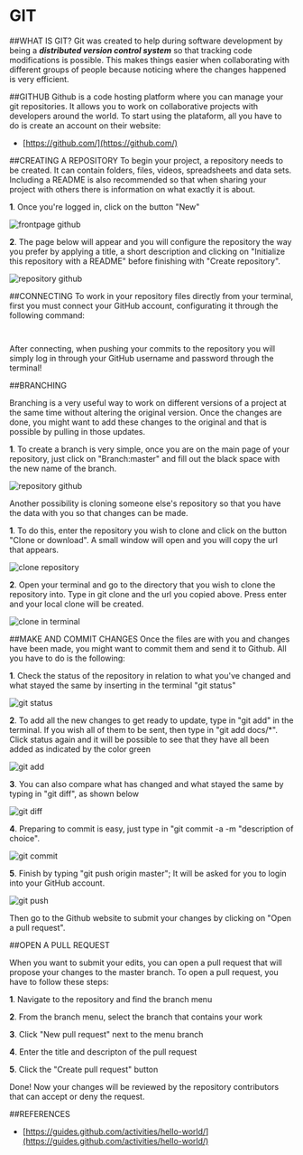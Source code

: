 # GIT

##WHAT IS GIT?
Git was created to help during software development by being a ***distributed version control system*** so that tracking code modifications is possible. This makes things easier when collaborating with different groups of people  because noticing where the changes happened is very efficient.

##GITHUB
Github is a code hosting platform where you can manage your git repositories. It allows you to work on collaborative projects with developers around the world. To start using the plataform, all you have to do is create an account on their website: 

- [https://github.com/](https://github.com/)

##CREATING A REPOSITORY
To begin your project, a repository needs to be created. It can contain folders, files, videos, spreadsheets and data sets. Including a README is also recommended so that when sharing your project with others there is information on what exactly it is about.

**1**. Once you're logged in, click on the button "New"


![frontpage github](img/term/githubfront.png)


**2**. The page below will appear and you will configure the repository the way you prefer by applying a title, a short description and clicking on "Initialize this repository with a README" before finishing with "Create repository".


![repository github](img/term/repository.png)

##CONNECTING 
To work in your repository files directly from your terminal, first you must connect your GitHub account, configurating it through the following command:

 ```git config --global user.email "you@example.com"  (Use the email you registered on GitHub)
 ```
  
 ```git config --global user.name "Your Name" (The username you chose for your GitHub account)
 ```
 

After connecting, when pushing your commits to the repository you will simply log in through your GitHub username and password through the terminal!

##BRANCHING

Branching is a very useful way to work on different versions of a project at the same time without altering the original version. Once the changes are done, you might want to add these changes to the original and that is possible by pulling in those updates.

**1**. To create a branch is very simple, once you are on the main page of your repository, just click on "Branch:master" and fill out the black space with the new name of the branch.



![repository github](img/term/branch.png)


Another possibility is cloning someone else's repository so that you have the data with you so that changes can be made.

**1**. To do this, enter the repository you wish to clone and click on the button "Clone or download". A small window will open and you will copy the url that appears.



![clone repository](img/term/Clone.png)


**2**. Open your terminal and go to the directory that you wish to clone the repository into. Type in git clone and the url you copied above. Press enter and your local clone will be created.



![clone in terminal](img/term/terminalclone.png)


##MAKE AND COMMIT CHANGES
Once the files are with you and changes have been made, you might want to commit them and send it to Github. All you have to do is the following:

**1**. Check the status of the repository in relation to what you've changed and what stayed the same by inserting in the terminal "git status"



![git status](img/term/status.png)



**2**. To add all the new changes to get ready to update, type in "git add" in the terminal. If you wish all of them to be sent, then type in "git add docs/*". Click status again and it will be possible to see that they have all been added as indicated by the color green




![git add](img/term/gitadd.png)



**3**. You can also compare what has changed and what stayed the same by typing in "git diff", as shown below




![git diff](img/term/gitdiff.png)



**4**. Preparing to commit is easy, just type in "git commit -a -m "description of choice".


![git commit](img/term/commit.png)



**5**. Finish by typing "git push origin master"; It will be asked for you to login into your GitHub account.


![git push](img/term/gitoriginmaster.png)



Then go to the Github website to submit your changes by clicking on "Open a pull request". 

##OPEN A PULL REQUEST

When you want to submit your edits, you can open a pull request that will propose your changes to the master branch. To open a pull request, you have to follow these steps:

**1**. Navigate to the repository and find the branch menu

**2**. From the branch menu, select the branch that contains your work

**3**. Click "New pull request" next to the menu branch

**4**. Enter the title and descripton of the pull request 

**5**. Click the "Create pull request" button

Done! Now your changes will be reviewed by the repository contributors that can accept or deny the request.



##REFERENCES


- [https://guides.github.com/activities/hello-world/](https://guides.github.com/activities/hello-world/)


